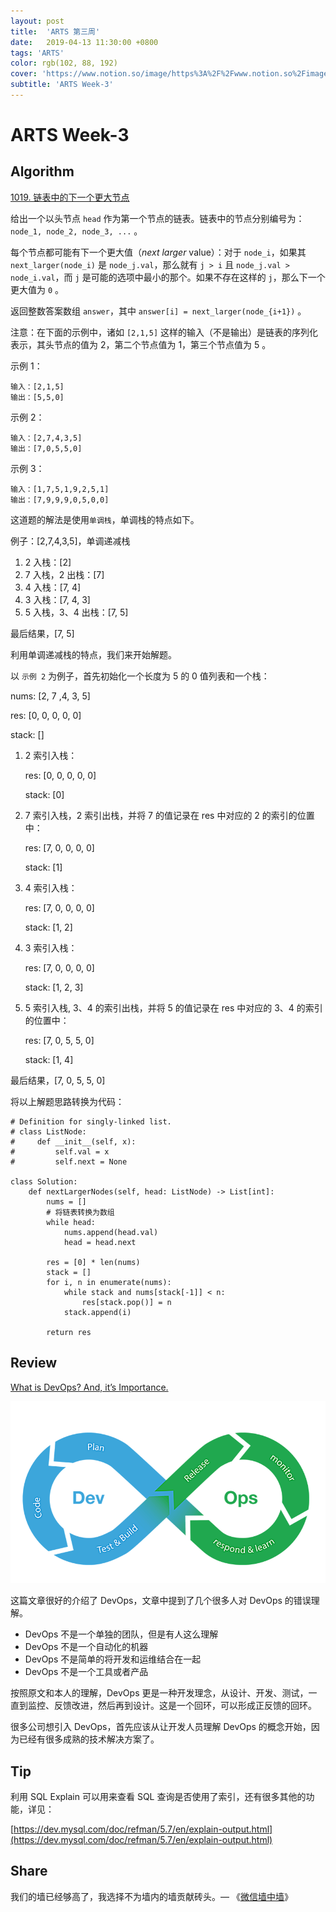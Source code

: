 ```yaml
---
layout: post
title:  'ARTS 第三周'
date:   2019-04-13 11:30:00 +0800
tags: 'ARTS'
color: rgb(102, 88, 192)
cover: 'https://www.notion.so/image/https%3A%2F%2Fwww.notion.so%2Fimages%2Fpage-cover%2Fwoodcuts_1.jpg?table=block&id=29afa7aa-b1bc-471a-96bf-27c7176efb32&width=3730&cache=v2'
subtitle: 'ARTS Week-3'
---
```


# ARTS Week-3

## Algorithm

[1019. 链表中的下一个更大节点](https://leetcode-cn.com/contest/weekly-contest-130/problems/next-greater-node-in-linked-list/)

给出一个以头节点 `head` 作为第一个节点的链表。链表中的节点分别编号为：`node_1, node_2, node_3, ...` 。

每个节点都可能有下一个更大值（*next larger* value）：对于 `node_i`，如果其 `next_larger(node_i)` 是 `node_j.val`，那么就有 `j > i` 且 `node_j.val > node_i.val`，而 `j` 是可能的选项中最小的那个。如果不存在这样的 `j`，那么下一个更大值为 `0` 。

返回整数答案数组 `answer`，其中 `answer[i] = next_larger(node_{i+1})` 。

注意：在下面的示例中，诸如 `[2,1,5]` 这样的输入（不是输出）是链表的序列化表示，其头节点的值为 2，第二个节点值为 1，第三个节点值为 5 。

示例 1：

```
输入：[2,1,5]
输出：[5,5,0]
```

示例 2：

```
输入：[2,7,4,3,5]
输出：[7,0,5,5,0]
```

示例 3：

```
输入：[1,7,5,1,9,2,5,1]
输出：[7,9,9,9,0,5,0,0]
```

这道题的解法是使用`单调栈`，单调栈的特点如下。

例子：[2,7,4,3,5]，单调递减栈

1. 2 入栈：[2]
2. 7 入栈，2 出栈：[7]
3. 4 入栈：[7, 4]
4. 3 入栈：[7, 4, 3]
5. 5 入栈，3、4 出栈：[7, 5]

最后结果，[7, 5]

利用单调递减栈的特点，我们来开始解题。

以 `示例 2` 为例子，首先初始化一个长度为 5 的 0 值列表和一个栈：

nums: [2, 7 ,4, 3, 5]

res: [0, 0, 0, 0, 0]

stack: []

1. 2 索引入栈：

   res: [0, 0, 0, 0, 0]

   stack: [0]

2. 7 索引入栈，2 索引出栈，并将 7 的值记录在 res 中对应的 2 的索引的位置中：

   res: [7, 0, 0, 0, 0]

   stack: [1]

3. 4 索引入栈：

   res: [7, 0, 0, 0, 0]

   stack: [1, 2]

4. 3 索引入栈：

   res: [7, 0, 0, 0, 0]

   stack: [1, 2, 3]

5. 5 索引入栈, 3、4 的索引出栈，并将 5 的值记录在 res 中对应的 3、4 的索引的位置中：

   res: [7, 0, 5, 5, 0]

   stack: [1, 4]

最后结果，[7, 0, 5, 5, 0]

将以上解题思路转换为代码：

```
# Definition for singly-linked list.
# class ListNode:
#     def __init__(self, x):
#         self.val = x
#         self.next = None

class Solution:
    def nextLargerNodes(self, head: ListNode) -> List[int]:
        nums = []
        # 将链表转换为数组
        while head:
            nums.append(head.val)
            head = head.next
        
        res = [0] * len(nums)
        stack = []
        for i, n in enumerate(nums):
            while stack and nums[stack[-1]] < n:
                res[stack.pop()] = n
            stack.append(i)
        
        return res
```

## Review

[What is DevOps? And, it’s Importance.](https://medium.com/@harish_6956/what-is-devops-and-its-importance-a22ec5ccd22e)

![](/assets/images/2019-04-13-arts-week-3/img.png)

这篇文章很好的介绍了 DevOps，文章中提到了几个很多人对 DevOps 的错误理解。

- DevOps 不是一个单独的团队，但是有人这么理解
- DevOps 不是一个自动化的机器
- DevOps 不是简单的将开发和运维结合在一起
- DevOps 不是一个工具或者产品

按照原文和本人的理解，DevOps 更是一种开发理念，从设计、开发、测试，一直到监控、反馈改进，然后再到设计。这是一个回环，可以形成正反馈的回环。

很多公司想引入 DevOps，首先应该从让开发人员理解 DevOps 的概念开始，因为已经有很多成熟的技术解决方案了。

## Tip

利用 SQL Explain 可以用来查看 SQL 查询是否使用了索引，还有很多其他的功能，详见：

[https://dev.mysql.com/doc/refman/5.7/en/explain-output.html](https://dev.mysql.com/doc/refman/5.7/en/explain-output.html)

## Share

我们的墙已经够高了，我选择不为墙内的墙贡献砖头。— 《[微信墙中墙](https://www.darmau.com/inside-wechat-wall/)》
